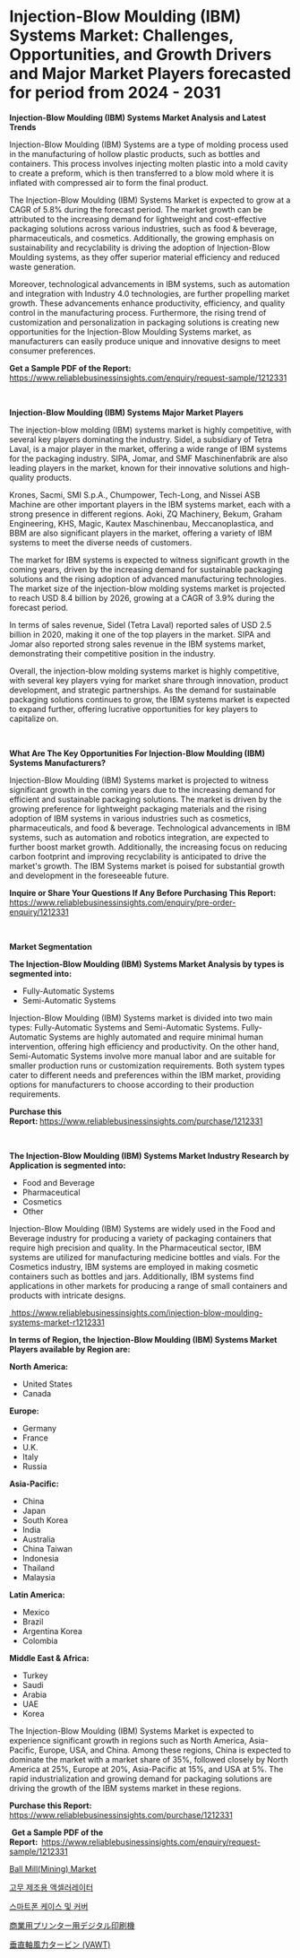 <p><h1>Injection-Blow Moulding (IBM) Systems Market: Challenges, Opportunities, and Growth Drivers and Major Market Players forecasted for period from 2024 - 2031</h1></p><p><strong>Injection-Blow Moulding (IBM) Systems Market Analysis and Latest Trends</strong></p>
<p><p>Injection-Blow Moulding (IBM) Systems are a type of molding process used in the manufacturing of hollow plastic products, such as bottles and containers. This process involves injecting molten plastic into a mold cavity to create a preform, which is then transferred to a blow mold where it is inflated with compressed air to form the final product.</p><p>The Injection-Blow Moulding (IBM) Systems Market is expected to grow at a CAGR of 5.8% during the forecast period. The market growth can be attributed to the increasing demand for lightweight and cost-effective packaging solutions across various industries, such as food & beverage, pharmaceuticals, and cosmetics. Additionally, the growing emphasis on sustainability and recyclability is driving the adoption of Injection-Blow Moulding systems, as they offer superior material efficiency and reduced waste generation.</p><p>Moreover, technological advancements in IBM systems, such as automation and integration with Industry 4.0 technologies, are further propelling market growth. These advancements enhance productivity, efficiency, and quality control in the manufacturing process. Furthermore, the rising trend of customization and personalization in packaging solutions is creating new opportunities for the Injection-Blow Moulding Systems market, as manufacturers can easily produce unique and innovative designs to meet consumer preferences.</p></p>
<p><strong>Get a Sample PDF of the Report:&nbsp;</strong> <a href="https://www.reliablebusinessinsights.com/enquiry/request-sample/1212331">https://www.reliablebusinessinsights.com/enquiry/request-sample/1212331</a></p>
<p>&nbsp;</p>
<p><strong>Injection-Blow Moulding (IBM) Systems Major Market Players</strong></p>
<p><p>The injection-blow molding (IBM) systems market is highly competitive, with several key players dominating the industry. Sidel, a subsidiary of Tetra Laval, is a major player in the market, offering a wide range of IBM systems for the packaging industry. SIPA, Jomar, and SMF Maschinenfabrik are also leading players in the market, known for their innovative solutions and high-quality products.</p><p>Krones, Sacmi, SMI S.p.A., Chumpower, Tech-Long, and Nissei ASB Machine are other important players in the IBM systems market, each with a strong presence in different regions. Aoki, ZQ Machinery, Bekum, Graham Engineering, KHS, Magic, Kautex Maschinenbau, Meccanoplastica, and BBM are also significant players in the market, offering a variety of IBM systems to meet the diverse needs of customers.</p><p>The market for IBM systems is expected to witness significant growth in the coming years, driven by the increasing demand for sustainable packaging solutions and the rising adoption of advanced manufacturing technologies. The market size of the injection-blow molding systems market is projected to reach USD 8.4 billion by 2026, growing at a CAGR of 3.9% during the forecast period.</p><p>In terms of sales revenue, Sidel (Tetra Laval) reported sales of USD 2.5 billion in 2020, making it one of the top players in the market. SIPA and Jomar also reported strong sales revenue in the IBM systems market, demonstrating their competitive position in the industry.</p><p>Overall, the injection-blow molding systems market is highly competitive, with several key players vying for market share through innovation, product development, and strategic partnerships. As the demand for sustainable packaging solutions continues to grow, the IBM systems market is expected to expand further, offering lucrative opportunities for key players to capitalize on.</p></p>
<p>&nbsp;</p>
<p><strong>What Are The Key Opportunities For Injection-Blow Moulding (IBM) Systems Manufacturers?</strong></p>
<p><p>Injection-Blow Moulding (IBM) Systems market is projected to witness significant growth in the coming years due to the increasing demand for efficient and sustainable packaging solutions. The market is driven by the growing preference for lightweight packaging materials and the rising adoption of IBM systems in various industries such as cosmetics, pharmaceuticals, and food & beverage. Technological advancements in IBM systems, such as automation and robotics integration, are expected to further boost market growth. Additionally, the increasing focus on reducing carbon footprint and improving recyclability is anticipated to drive the market's growth. The IBM Systems market is poised for substantial growth and development in the foreseeable future.</p></p>
<p><strong>Inquire or Share Your Questions If Any Before Purchasing This Report:</strong> <a href="https://www.reliablebusinessinsights.com/enquiry/pre-order-enquiry/1212331">https://www.reliablebusinessinsights.com/enquiry/pre-order-enquiry/1212331</a></p>
<p>&nbsp;</p>
<p><strong>Market Segmentation</strong></p>
<p><strong>The Injection-Blow Moulding (IBM) Systems Market Analysis by types is segmented into:</strong></p>
<p><ul><li>Fully-Automatic Systems</li><li>Semi-Automatic Systems</li></ul></p>
<p><p>Injection-Blow Moulding (IBM) Systems market is divided into two main types: Fully-Automatic Systems and Semi-Automatic Systems. Fully-Automatic Systems are highly automated and require minimal human intervention, offering high efficiency and productivity. On the other hand, Semi-Automatic Systems involve more manual labor and are suitable for smaller production runs or customization requirements. Both system types cater to different needs and preferences within the IBM market, providing options for manufacturers to choose according to their production requirements.</p></p>
<p><strong>Purchase this Report:&nbsp;</strong><a href="https://www.reliablebusinessinsights.com/purchase/1212331">https://www.reliablebusinessinsights.com/purchase/1212331</a></p>
<p>&nbsp;</p>
<p><strong>The Injection-Blow Moulding (IBM) Systems Market Industry Research by Application is segmented into:</strong></p>
<p><ul><li>Food and Beverage</li><li>Pharmaceutical</li><li>Cosmetics</li><li>Other</li></ul></p>
<p><p>Injection-Blow Moulding (IBM) Systems are widely used in the Food and Beverage industry for producing a variety of packaging containers that require high precision and quality. In the Pharmaceutical sector, IBM systems are utilized for manufacturing medicine bottles and vials. For the Cosmetics industry, IBM systems are employed in making cosmetic containers such as bottles and jars. Additionally, IBM systems find applications in other markets for producing a range of small containers and products with intricate designs.</p></p>
<p><a href="https://www.reliablebusinessinsights.com/injection-blow-moulding-systems-market-r1212331">&nbsp;https://www.reliablebusinessinsights.com/injection-blow-moulding-systems-market-r1212331</a></p>
<p><strong>In terms of Region, the Injection-Blow Moulding (IBM) Systems Market Players available by Region are:</strong></p>
<p>
    <p> <strong> North America: </strong>
        <ul>
            <li>United States</li>
            <li>Canada</li>
        </ul>
        </p> 
    <p> <strong> Europe: </strong>
        <ul>
            <li>Germany</li>
            <li>France</li>
            <li>U.K.</li>
            <li>Italy</li>
            <li>Russia</li>
        </ul>
        </p> 
    <p> <strong> Asia-Pacific: </strong>
        <ul>
            <li>China</li>
            <li>Japan</li>
            <li>South Korea</li>
            <li>India</li>
            <li>Australia</li>
            <li>China Taiwan</li>
            <li>Indonesia</li>
            <li>Thailand</li>
            <li>Malaysia</li>
        </ul>
        </p> 
    <p> <strong> Latin America: </strong>
        <ul>
            <li>Mexico</li>
            <li>Brazil</li>
            <li>Argentina Korea</li>
            <li>Colombia</li>
        </ul>
        </p> 
    <p> <strong> Middle East & Africa: </strong>
        <ul>
            <li>Turkey</li>
            <li>Saudi</li>
            <li>Arabia</li>
            <li>UAE</li>
            <li>Korea</li>
        </ul>
    </p>
    </p>
<p><p>The Injection-Blow Moulding (IBM) Systems Market is expected to experience significant growth in regions such as North America, Asia-Pacific, Europe, USA, and China. Among these regions, China is expected to dominate the market with a market share of 35%, followed closely by North America at 25%, Europe at 20%, Asia-Pacific at 15%, and USA at 5%. The rapid industrialization and growing demand for packaging solutions are driving the growth of the IBM systems market in these regions.</p></p>
<p><strong>Purchase this Report: </strong><a href="https://www.reliablebusinessinsights.com/purchase/1212331">https://www.reliablebusinessinsights.com/purchase/1212331</a></p>
<p>&nbsp;<strong>Get a Sample PDF of the Report:&nbsp;&nbsp;</strong><a href="https://www.reliablebusinessinsights.com/enquiry/request-sample/1212331">https://www.reliablebusinessinsights.com/enquiry/request-sample/1212331</a></p>
<p><strong></strong></p>
<p><p><a href="https://github.com/joannagoyvaerts/Market-Research-Report-List-2/blob/main/ball-millmining-market.md">Ball Mill(Mining) Market</a></p><p><a href="https://github.com/LuckeyCorbin/Market-Research-Report-List-1/blob/main/618180695618.md">고무 제조용 액셀러레이터</a></p><p><a href="https://github.com/shampaakter36/Market-Research-Report-List-1/blob/main/702533795617.md">스마트폰 케이스 및 커버</a></p><p><a href="https://github.com/AbigaleHuel/Market-Research-Report-List-1/blob/main/5409346102068.md">商業用プリンター用デジタル印刷機</a></p><p><a href="https://github.com/lrlmopnhwd79300/Market-Research-Report-List-2/blob/main/8240878102069.md">垂直軸風力タービン (VAWT)</a></p></p>